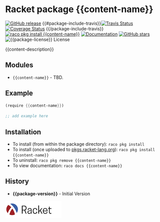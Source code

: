 # Racket package {{content-name}}

[![GitHub release](https://img.shields.io/github/release/{{user-id}}/{{content-name}}.svg?style=flat-square)](https://github.com/{{user-id}}/{{content-name}}/releases)
{{#package-include-travis}}[![Travis Status](https://travis-ci.org/{{user-id}}/{{content-name}}.svg)](https://www.travis-ci.org/{{user-id}}/{{content-name}})
[![Coverage Status](https://coveralls.io/repos/github/{{user-id}}/{{content-name}}/badge.svg?branch=master)](https://coveralls.io/github/{{user-id}}/{{content-name}}?branch=master)
{{/package-include-travis}}[![raco pkg install {{content-name}}](https://img.shields.io/badge/raco%20pkg%20install-rml--core-blue.svg)](http://pkgs.racket-lang.org/package/{{content-name}})
[![Documentation](https://img.shields.io/badge/raco%20docs-rml--core-blue.svg)](http://docs.racket-lang.org/{{content-name}}/index.html)
[![GitHub stars](https://img.shields.io/github/stars/{{user-id}}/{{content-name}}.svg)](https://github.com/{{user-id}}/{{content-name}}/stargazers)
![{{package-license}} License](https://img.shields.io/badge/license-{{package-license}}-118811.svg)

{{content-description}}

## Modules

* `{{content-name}}` - TBD.

## Example

```scheme
(require {{content-name}})

;; add example here
```


## Installation

* To install (from within the package directory): `raco pkg install`
* To install (once uploaded to [pkgs.racket-lang.org](https://pkgs.racket-lang.org/)): `raco pkg install {{content-name}}`
* To uninstall: `raco pkg remove {{content-name}}`
* To view documentation: `raco docs {{content-name}}`

## History

* **{{package-version}}** - Initial Version

[![Racket Language](https://raw.githubusercontent.com/johnstonskj/racket-scaffold/master/scaffold/plank-files/racket-lang.png)](https://racket-lang.org/)
